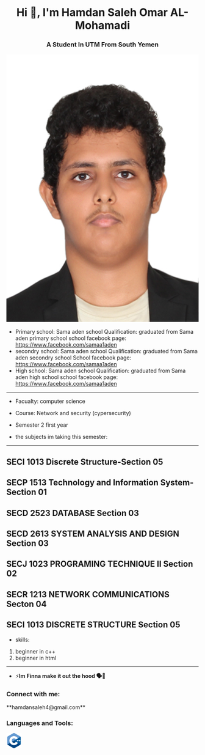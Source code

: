 <h1 align="center">Hi 👋, I'm Hamdan Saleh Omar AL-Mohamadi</h1>
<h3 align="center">A Student In UTM From South Yemen</h3>

<p align="center">
<img src="misc/pictures/my picture.jpg"  height="700" />
</p>

- Primary school: Sama aden school
  Qualification: graduated from Sama aden primary school
  school facebook page: https://www.facebook.com/samaa1aden
- secondry school: Sama aden school
  Qualification: graduated from Sama aden secondry school
  School facebook page: https://www.facebook.com/samaa1aden
- High school: Sama aden school
  Qualification: graduated from Sama aden high school
  school facebook page: https://www.facebook.com/samaa1aden

---------------------------------------------------------------------------------------------------------------------------------------------------------------------------------------------------------------------------------------------------------------------------------

- Facualty: computer science
- Course: Network and security (cypersecurity)
- Semester 2 first year

- the subjects im taking this semester:
-------------------------------------------------------------
  SECI 1013 Discrete Structure-Section 05
-------------------------------------------------------------
  SECP 1513 Technology and Information System-Section 01
-------------------------------------------------------------
  SECD 2523 DATABASE Section 03
-------------------------------------------------------------
  SECD 2613 SYSTEM ANALYSIS AND DESIGN Section 03
-------------------------------------------------------------
  SECJ 1023 PROGRAMING TECHNIQUE II Section 02
-------------------------------------------------------------
  SECR 1213 NETWORK COMMUNICATIONS Secton 04 
-------------------------------------------------------------
  SECI 1013 DISCRETE STRUCTURE Section 05
------------------------------------------------------------------------------------------------------------------------------------------------------------------------------------------------------------------------------------------------------------------------------


-  skills:
  1) beginner in c++
  2) beginner in html

------------------------------------------------------------------------------------------------------------------------------------------------------------------------------------------------------------------------------------------------------------------------------

- ⚡**Im Finna make it out the hood 🗣️🙏**

<h3 align="left">Connect with me:</h3>
**hamdansaleh4@gmail.com**
<p align="left">
</p>

<h3 align="left">Languages and Tools:</h3>
<p align="left"> <a href="https://www.w3schools.com/cpp/" target="_blank" rel="noreferrer"> <img src="https://raw.githubusercontent.com/devicons/devicon/master/icons/cplusplus/cplusplus-original.svg" alt="cplusplus" width="40" height="40"/> </a> </p>
